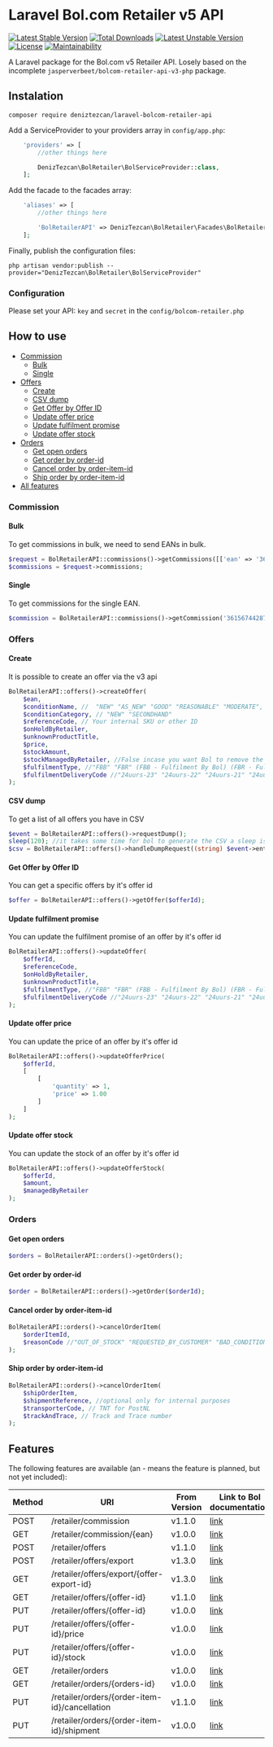 # Laravel Bol.com Retailer v5 API
[![Latest Stable Version](https://poser.pugx.org/deniztezcan/laravel-bolcom-v3-api/v/stable)](https://packagist.org/packages/deniztezcan/laravel-bolcom-v3-api) 
[![Total Downloads](https://poser.pugx.org/deniztezcan/laravel-bolcom-v3-api/downloads)](https://packagist.org/packages/deniztezcan/laravel-bolcom-v3-api) 
[![Latest Unstable Version](https://poser.pugx.org/deniztezcan/laravel-bolcom-v3-api/v/unstable)](https://packagist.org/packages/deniztezcan/laravel-bolcom-v3-api) 
[![License](https://poser.pugx.org/deniztezcan/laravel-bolcom-v3-api/license)](https://packagist.org/packages/deniztezcan/laravel-bolcom-v3-api)
[![Maintainability](https://api.codeclimate.com/v1/badges/9057b79855fcc029f989/maintainability)](https://codeclimate.com/github/deniztezcan/laravel-bolcom-v3-api/maintainability)

A Laravel package for the Bol.com v5 Retailer API. Losely based on the incomplete `jasperverbeet/bolcom-retailer-api-v3-php` package.

## Instalation
```
composer require deniztezcan/laravel-bolcom-retailer-api
```

Add a ServiceProvider to your providers array in `config/app.php`:
```php
    'providers' => [
    	//other things here

    	DenizTezcan\BolRetailer\BolServiceProvider::class,
    ];
```

Add the facade to the facades array:
```php
    'aliases' => [
    	//other things here

    	'BolRetailerAPI' => DenizTezcan\BolRetailer\Facades\BolRetailerAPI::class,
    ];
```

Finally, publish the configuration files:
```
php artisan vendor:publish --provider="DenizTezcan\BolRetailer\BolServiceProvider"
```

### Configuration
Please set your API: `key` and `secret` in the `config/bolcom-retailer.php`

## How to use
* [Commission](#commission)
	* [Bulk](#bulk)
	* [Single](#single)
* [Offers](#offers)
	* [Create](#create)
	* [CSV dump](#csv-dump)
	* [Get Offer by Offer ID](#get-offer-by-offer-ID)
	* [Update offer price](#Update-offer-price)
	* [Update fulfilment promise](#Update-fulfilment-promise)
	* [Update offer stock](#Update-offer-stock)
* [Orders](#orders)
	* [Get open orders](#Get-open-orders)
	* [Get order by order-id](#Get-order-by-order-id)
	* [Cancel order by order-item-id](#Cancel-order-by-order-item-id)
	* [Ship order by order-item-id](#Ship-order-by-order-item-id)
* [All features](#features)

### Commission
#### Bulk
To get commissions in bulk, we need to send EANs in bulk.
```php
$request = BolRetailerAPI::commissions()->getCommissions([['ean' => '3615674428738'], ['ean' => '0958054542376'], ['ean' => '1863180850327']]);
$commissions = $request->commissions;
```
#### Single
To get commissions for the single EAN.
```php
$commission = BolRetailerAPI::commissions()->getCommission('3615674428738');
```

### Offers
#### Create
It is possible to create an offer via the v3 api
```php
BolRetailerAPI::offers()->createOffer(
	$ean,
	$conditionName, //  "NEW" "AS_NEW" "GOOD" "REASONABLE" "MODERATE",
	$conditionCategory, // "NEW" "SECONDHAND"
	$referenceCode, // Your internal SKU or other ID
	$onHoldByRetailer,
	$unknownProductTitle, 
	$price,
	$stockAmount,
	$stockManagedByRetailer, //False incase you want Bol to remove the stock automatically from their system based on orders
	$fulfilmentType, //"FBB" "FBR" (FBB - Fulfilment By Bol) (FBR - Fulfilment by Retailer)
	$fulfilmentDeliveryCode //"24uurs-23" "24uurs-22" "24uurs-21" "24uurs-20" "24uurs-19" "24uurs-18" "24uurs-17" "24uurs-16" "24uurs-15" "24uurs-14" "24uurs-13" "24uurs-12" "1-2d" "2-3d" "3-5d" "4-8d" "1-8d" "MijnLeverbelofte" 
);
```

#### CSV dump
To get a list of all offers you have in CSV
```php
$event = BolRetailerAPI::offers()->requestDump();
sleep(120); //it takes some time for bol to generate the CSV a sleep is needed to make sure the CSV is ready
$csv = BolRetailerAPI::offers()->handleDumpRequest((string) $event->entityId);
```

#### Get Offer by Offer ID
You can get a specific offers by it's offer id
```php
$offer = BolRetailerAPI::offers()->getOffer($offerId);
```

#### Update fulfilment promise
You can update the fulfilment promise of an offer by it's offer id
```php
BolRetailerAPI::offers()->updateOffer(
	$offerId,
	$referenceCode,
	$onHoldByRetailer,
	$unknownProductTitle,
	$fulfilmentType, //"FBB" "FBR" (FBB - Fulfilment By Bol) (FBR - Fulfilment by Retailer)
	$fulfilmentDeliveryCode //"24uurs-23" "24uurs-22" "24uurs-21" "24uurs-20" "24uurs-19" "24uurs-18" "24uurs-17" "24uurs-16" "24uurs-15" "24uurs-14" "24uurs-13" "24uurs-12" "1-2d" "2-3d" "3-5d" "4-8d" "1-8d" "MijnLeverbelofte" 
);
```

#### Update offer price
You can update the price of an offer by it's offer id
```php
BolRetailerAPI::offers()->updateOfferPrice(
	$offerId,
	[
		[
			'quantity' => 1,
			'price' => 1.00
		]
	]
);
```

#### Update offer stock
You can update the stock of an offer by it's offer id
```php
BolRetailerAPI::offers()->updateOfferStock(
	$offerId,
	$amount,
	$managedByRetailer
);
```

### Orders
####  Get open orders
```php
$orders = BolRetailerAPI::orders()->getOrders();
```

####  Get order by order-id
```php
$order = BolRetailerAPI::orders()->getOrder($orderId);
```

####  Cancel order by order-item-id
```php
BolRetailerAPI::orders()->cancelOrderItem(
	$orderItemId,
	$reasonCode //"OUT_OF_STOCK" "REQUESTED_BY_CUSTOMER" "BAD_CONDITION" "HIGHER_SHIPCOST" "INCORRECT_PRICE" "NOT_AVAIL_IN_TIME" "NO_BOL_GUARANTEE" "ORDERED_TWICE" "RETAIN_ITEM" "TECH_ISSUE" "UNFINDABLE_ITEM" "OTHER"
);
```

####  Ship order by order-item-id
```php
BolRetailerAPI::orders()->cancelOrderItem(
	$shipOrderItem,
	$shipmentReference, //optional only for internal purposes
	$transporterCode, // TNT for PostNL
	$trackAndTrace, // Track and Trace number
);
```

## Features
The following features are available (an - means the feature is planned, but not yet included):


Method | URI | From Version | Link to Bol documentation
--- | --- | --- | ---
POST | /retailer/commission | v1.1.0 | [link](https://api.bol.com/retailer/public/redoc/v5#operation/get-commissions)
GET | /retailer/commission/{ean} | v1.0.0 | [link](https://api.bol.com/retailer/public/redoc/v5#operation/get-commission)
POST | /retailer/offers | v1.1.0 | [link](https://api.bol.com/retailer/public/redoc/v5#operation/post-offer)
POST | /retailer/offers/export | v1.3.0 | [link](https://api.bol.com/retailer/public/redoc/v5#operation/post-offer-export)
GET | /retailer/offers/export/{offer-export-id} | v1.3.0 | [link](https://api.bol.com/retailer/public/redoc/v5#operation/get-offer-export)
GET | /retailer/offers/{offer-id} | v1.1.0 | [link](https://api.bol.com/retailer/public/redoc/v5#operation/get-offer)
PUT | /retailer/offers/{offer-id} | v1.0.0 | [link](https://api.bol.com/retailer/public/redoc/v5#operation/put-offer)
PUT | /retailer/offers/{offer-id}/price | v1.0.0 | [link](https://api.bol.com/retailer/public/redoc/v5#operation/update-offer-price)
PUT | /retailer/offers/{offer-id}/stock | v1.0.0 | [link](https://api.bol.com/retailer/public/redoc/v5#operation/update-offer-stock)
GET | /retailer/orders | v1.0.0 | [link](https://api.bol.com/retailer/public/redoc/v5#operation/get-orders)
GET | /retailer/orders/{orders-id} | v1.0.0 | [link](https://api.bol.com/retailer/public/redoc/v5#operation/get-order)
PUT | /retailer/orders/{order-item-id}/cancellation | v1.1.0 | [link](https://api.bol.com/retailer/public/redoc/v5#operation/cancel-order)
PUT | /retailer/orders/{order-item-id}/shipment | v1.0.0 | [link](https://api.bol.com/retailer/public/redoc/v5#operation/ship-order-item)
